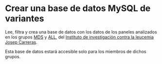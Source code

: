 # Crear una base de datos MySQL de variantes

Lee, filtra y crea una base de datos con los datos de los paneles analizados en los grupos [MDS](https://www.carrerasresearch.org/en/Myelodysplastic_Syndromes) y [ALL](https://www.carrerasresearch.org/en/Acute_Lymphoblastic_Leukemia_(ALL)), del [Instituto de investigaci&oacute;n contra la leucemia Josep Carreras](https://www.carrerasresearch.org).

Esta base de datos estar&aacute; accesible solo para los miembros de dichos grupos.
